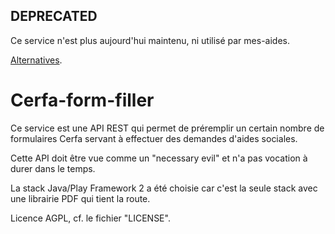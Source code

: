 DEPRECATED
----------

Ce service n'est plus aujourd'hui maintenu, ni utilisé par mes-aides.

[Alternatives](https://github.com/sgmap/cerfa-form-filler/issues/1).


Cerfa-form-filler
=================

Ce service est une API REST qui permet de préremplir un certain nombre de formulaires Cerfa servant à effectuer des demandes d'aides sociales.

Cette API doit être vue comme un "necessary evil" et n'a pas vocation à durer dans le temps.

La stack Java/Play Framework 2 a été choisie car c'est la seule stack avec une librairie PDF qui tient la route.

Licence AGPL, cf. le fichier "LICENSE".
